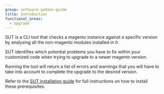 ```yaml
---
group: software-update-guide
title: Introduction
functional_areas:
  - Upgrade
---
```


SUT is a CLI tool that checks a magento instance against a specific version by analysing all the non-magento modules installed in it.

SUT identifies which potential problems you have to fix within your customized code when trying to upgrade to a newer magento version.

Running the tool will return a list of errors and warnings that you will have to take into account to complete the upgrade to the desired version.

Refer to the [SUT installation guide]({{page.baseurl}}/sut/install.html) for full instructions on how to install these prerequisites.
